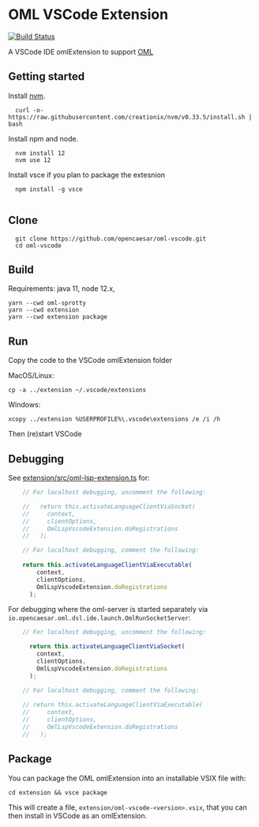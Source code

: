 # OML VSCode Extension

[![Build Status](https://travis-ci.org/opencaesar/oml-vscode.svg?branch=master)](https://travis-ci.org/opencaesar/oml-vscode)

A VSCode IDE omlExtension to support [OML](https://opencaesar.github.io/oml-spec)

## Getting started

Install [nvm](https://github.com/creationix/nvm#install-script).

```shell
  curl -o- https://raw.githubusercontent.com/creationix/nvm/v0.33.5/install.sh | bash
```

Install npm and node.

```shell
  nvm install 12
  nvm use 12
```

Install vsce if you plan to package the extesnion
```shell
  npm install -g vsce
  
```

## Clone
```shell
  git clone https://github.com/opencaesar/oml-vscode.git
  cd oml-vscode
```
      
## Build
Requirements: java 11, node 12.x, 
```shell
yarn --cwd oml-sprotty
yarn --cwd extension  
yarn --cwd extension package
```

## Run
Copy the code to the VSCode omlExtension folder

MacOS/Linux:
```shell
cp -a ../extension ~/.vscode/extensions
```
Windows:
```shell
xcopy ../extension %USERPROFILE%\.vscode\extensions /e /i /h
```

Then (re)start VSCode

## Debugging

See [extension/src/oml-lsp-extension.ts](extension/src/oml-lsp-extension.ts) for:

```typescript
    // For localhost debugging, uncomment the following:

    //   return this.activateLanguageClientViaSocket(
    //     context,
    //     clientOptions,
    //     OmlLspVscodeExtension.doRegistrations
    //   );

    // For localhost debugging, comment the following:
    
    return this.activateLanguageClientViaExecutable(
        context,
        clientOptions,
        OmlLspVscodeExtension.doRegistrations
      );
```

For debugging where the oml-server is started separately via `io.opencaesar.oml.dsl.ide.launch.OmlRunSocketServer`:

```typescript
    // For localhost debugging, uncomment the following:

      return this.activateLanguageClientViaSocket(
        context,
        clientOptions,
        OmlLspVscodeExtension.doRegistrations
      );

    // For localhost debugging, comment the following:
    
    // return this.activateLanguageClientViaExecutable(
    //     context,
    //     clientOptions,
    //     OmlLspVscodeExtension.doRegistrations
    //   );
```

## Package
You can package the OML omlExtension into an installable VSIX file with:
```
cd extension && vsce package
```

This will create a file, `extension/oml-vscode-<version>.vsix`, that you can then install in VSCode as an omlExtension.
